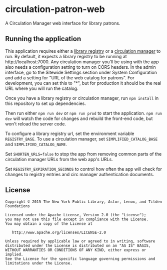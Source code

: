 # circulation-patron-web
A Circulation Manager web interface for library patrons.

## Running the application
This application requires either a [library registry](https://github.com/NYPL-Simplified/library_registry) or a [circulation manager](https://github.com/NYPL-Simplified/circulation) to run. By default, it expects a library registry to be running at http://localhost:7000.
Any circulation manager you'll be using with the app also needs a configuration setting to turn on CORS headers. In the admin interface, go to the Sitewide Settings section under System Configuration and add a setting for "URL of the web catalog for patrons". For development, you can set this to "*", but for production it should be the real URL where you will run the catalog.

Once you have a library registry or circulation manager, run `npm install` in this repository to set up dependencies.

Then run either `npm run dev` or `npm run prod` to start the application. `npm run dev` will watch the code for changes and rebuild the front-end code, but won't reload the server code.

To configure a library registry url, set the environment variable `REGISTRY_BASE`. To use a circulation manager, set `SIMPLIFIED_CATALOG_BASE` and `SIMPLIFIED_CATALOG_NAME`.

Set `SHORTEN_URLS=false` to stop the app from removing common parts of the circulation manager URLs from the web app's URLs.

Set `REGISTRY_EXPIRATION_SECONDS` to control how often the app will check for changes to registry entries and circ manager authentication documents.



## License

```
Copyright © 2015 The New York Public Library, Astor, Lenox, and Tilden Foundations

Licensed under the Apache License, Version 2.0 (the "License");
you may not use this file except in compliance with the License.
You may obtain a copy of the License at

   http://www.apache.org/licenses/LICENSE-2.0

Unless required by applicable law or agreed to in writing, software
distributed under the License is distributed on an "AS IS" BASIS,
WITHOUT WARRANTIES OR CONDITIONS OF ANY KIND, either express or implied.
See the License for the specific language governing permissions and
limitations under the License.
```
